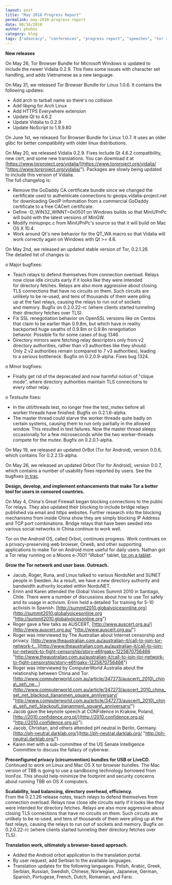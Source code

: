 ```yaml
---
layout: post
title: "May 2010 Progress Report"
permalink: may-2010-progress-report
date: 06/16/2010
author: phobos
category: blog
tags: ["advocacy", "conferences", "progress report", "speeches", "tor releases"]
---
```


 **New releases**

On May 26, Tor Browser Bundle for Microsoft Windows is updated to include the newer Vidalia 0.2.9. This ﬁxes some issues with character set handling, and adds Vietnamese as a new language.

On May 31, we released Tor Browser Bundle for Linux 1.0.6. It contains the following updates:

- Add arch to tarball name so there's no collision
- Add libpng for Arch Linux
- Add HTTPS Everywhere extension
- Update Qt to 4.6.2
- Update Vidalia to 0.2.9
- Update NoScript to 1.9.9.80

On June 1st, we released Tor Browser Bundle for Linux 1.0.7. It uses an older glibc for better compatibility with older linux distributions.

On May 20, we released Vidalia 0.2.9. Fixes include Qt 4.6.2 compatibility, new cert, and some new translations. You can download it at [https://www.torproject.org/vidalia/](https://www.torproject.org/vidalia/ "https://www.torproject.org/vidalia/"). Packages are slowly being updated to include this version of Vidalia.  
The full changelog is:

- Remove the GoDaddy CA certificate bundle since we changed the certificate used to authenticate connections to geoips.vidalia-project.net for downloading GeoIP information from a commercial GoDaddy certificate to a free CACert certificate.
- Define -D\_WIN32\_WINNT=0x0501 on Windows builds so that MiniUPnPc will build with the latest versions of MinGW.
- Modify miniupnpc.c from MiniUPnPc's source so that it will build on Mac OS X 10.4.
- Work around Qt's new behavior for the QT\_WA macro so that Vidalia will work correctly again on Windows with Qt >= 4.6.

On May 2nd, we released an updated stable version of Tor, 0.2.1.26.  
The detailed list of changes is:

o Major bugfixes:  
 - Teach relays to defend themselves from connection overload. Relays  
 now close idle circuits early if it looks like they were intended  
 for directory fetches. Relays are also more aggressive about closing  
 TLS connections that have no circuits on them. Such circuits are  
 unlikely to be re-used, and tens of thousands of them were piling  
 up at the fast relays, causing the relays to run out of sockets  
 and memory. Bugfix on 0.2.0.22-rc (where clients started tunneling  
 their directory fetches over TLS).  
 - Fix SSL renegotiation behavior on OpenSSL versions like on Centos  
 that claim to be earlier than 0.9.8m, but which have in reality  
 backported huge swaths of 0.9.8m or 0.9.8n renegotiation  
 behavior. Possible fix for some cases of bug 1346.  
 - Directory mirrors were fetching relay descriptors only from v2  
 directory authorities, rather than v3 authorities like they should.  
 Only 2 v2 authorities remain (compared to 7 v3 authorities), leading  
 to a serious bottleneck. Bugfix on 0.2.0.9-alpha. Fixes bug 1324.

o Minor bugfixes:  
 - Finally get rid of the deprecated and now harmful notion of "clique  
 mode", where directory authorities maintain TLS connections to  
 every other relay.

o Testsuite fixes:  
 - In the util/threads test, no longer free the test\_mutex before all  
 worker threads have finished. Bugfix on 0.2.1.6-alpha.  
 - The master thread could starve the worker threads quite badly on  
 certain systems, causing them to run only partially in the allowed  
 window. This resulted in test failures. Now the master thread sleeps  
 occasionally for a few microseconds while the two worker-threads  
 compete for the mutex. Bugfix on 0.2.0.1-alpha.

On May 19, we released an updated OrBot (Tor for Android), version 0.0.6, which contains Tor 0.2.2.13-alpha.

On May 26, we released an updated Orbot (Tor for Android), version 0.0.7, which contains a number of usability fixes reported by users. See the bugfixes [in trac](https://trac.torproject.org/projects/tor/query?status=closed&component=Android+(Orbot)-Backend+/+Core&order=priority&col=id&col=summary&col=status&col=type&col=priority&col=milestone&col=component&owner=).

**Design, develop, and implement enhancements that make Tor a better tool for users in censored countries.**

On May 4, China's Great Firewall began blocking connections to the public Tor relays. They also updated their blocking to include bridge relays published via email and https websites. Further research into the blocking mechanisms from inside China show they are simply blocking IP Address and TCP port combinations. Bridge relays that have been seeded into various social networks in China continue to work well.

Tor on the Android OS, called Orbot, continues progress. Work continues on a privacy-preserving web browser, Orweb, and other supporting applications to make Tor on Android more useful for daily users. Nathan got a Tor relay running on a Moons e-7001 “iRobot” tablet, [tor on a tablet](http://guardianproject.info/2010/05/25/tor-on-a-tablet).

**Grow the Tor network and user base. Outreach.**

- Jacob, Roger, Runa, and Linus talked to various NorduNet and SUNET people in Sweden. As a result, we have a new directory authority and bandwidth authority located within NorduNET.
- Erinn and Karen attended the Global Voices Summit 2010 in Santiago, Chile. There were a number of discussions about how to use Tor safely and its usage in activism. Erinn held a detailed Tor training for 5-10 activists in Spanish. [http://summit2010.globalvoicesonline.org](http://summit2010.globalvoicesonline.org "http://summit2010.globalvoicesonline.org")
- Roger gave a few talks as AUSCERT, [http://www.auscert.org.au/](http://www.auscert.org.au/ "http://www.auscert.org.au/")
- Roger was interviewed by The Australian about Internet censorship and privacy. [http://www.theaustralian.com.au/australian-it/call-to-join-tor-network-t...](http://www.theaustralian.com.au/australian-it/call-to-join-tor-network-to-fight-censorship/story-e6frgakx-1225870756466 "http://www.theaustralian.com.au/australian-it/call-to-join-tor-network-to-fight-censorship/story-e6frgakx-1225870756466")
- Roger was interviewed by ComputerWorld Australia about the relationship between China and Tor. [http://www.computerworld.com.au/article/347273/auscert\_2010\_china\_set\_ne...](http://www.computerworld.com.au/article/347273/auscert_2010_china_set_net_blackout_tiananmen_square_anniversary/ "http://www.computerworld.com.au/article/347273/auscert\_2010\_china\_set\_net\_blackout\_tiananmen\_square\_anniversary/")
- Jacob gave the keynote speech at CONFidence in Krakow, Poland, [http://2010.confidence.org.pl/](http://2010.confidence.org.pl/ "http://2010.confidence.org.pl/").
- Jacob, Christian, and others attended pH neutral in Berlin, Germany. [http://ph-neutral.darklab.org/](http://ph-neutral.darklab.org/ "http://ph-neutral.darklab.org/")
- Karen met with a sub-committee of the US Senate Intelligence Committee to discuss the fallacy of cyberwar.

**Preconfigured privacy (circumvention) bundles for USB or LiveCD.**  
Continued to work on Linux and Mac OS X tor browser bundles. The Mac version of TBB is going to use a sandboxing technology borrowed from IronFox. This should help minimize the footprint and security concerns about running TBB on OS X computers.

**Scalability, load balancing, directory overhead, efficiency.**  
From the 0.2.1.26 release notes, teach relays to defend themselves from connection overload. Relays now close idle circuits early if it looks like they were intended for directory fetches. Relays are also more aggressive about closing TLS connections that have no circuits on them. Such circuits are unlikely to be re-used, and tens of thousands of them were piling up at the fast relays, causing the relays to run out of sockets and memory. Bugfix on 0.2.0.22-rc (where clients started tunneling their directory fetches over TLS).

**Translation work, ultimately a browser-based approach.**

- Added the Android orbot application to the translation portal.
- By user request, add Serbian to the available languages.
- Translation updates for the following languages: Polish, Arabic, Greek, Serbian, Russian, Swedish, Chinese, Norwegian, Japanese, German, Spanish, Portugese, French, Dutch, Romanian, and Farsi.

